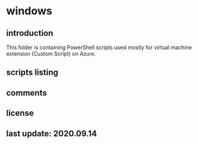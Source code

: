 # windows

## introduction

This folder is containing PowerShell scripts used mostly for virtual machine extension (Custom Script) on Azure.

## scripts listing

## comments

## license

## last update: 2020.09.14
